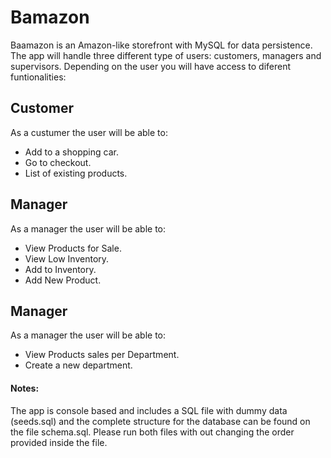 # Bamazon
 Baamazon is an Amazon-like storefront with MySQL for data persistence. The app will handle three different type of users: customers, managers and supervisors. Depending on the user you will have access to diferent funtionalities:
 
 ## Customer
As a custumer the user will be able to:
* Add to a shopping car.
* Go to checkout.
* List of existing products.

 ## Manager
As a manager the user will be able to:
* View Products for Sale.
* View Low Inventory.
* Add to Inventory.
* Add New Product.

 ## Manager
As a manager the user will be able to:
* View Products sales per Department.
* Create a new department.

#### Notes:
The app is console based and includes a SQL file with dummy data (seeds.sql) and the complete structure for the database can be found on the file schema.sql. Please run both files with out changing the order provided inside the file. 
